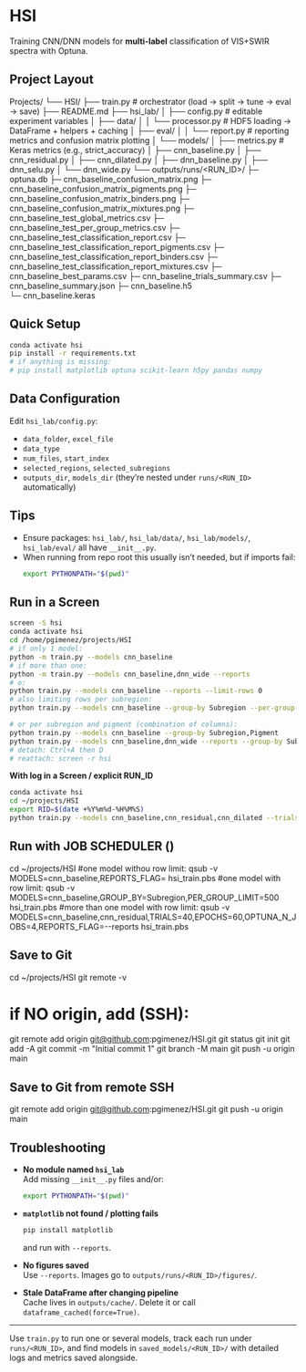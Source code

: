 # HSI

Training CNN/DNN models for **multi-label** classification of VIS+SWIR spectra with Optuna.

## Project Layout

Projects/
└── HSI/
├── train.py # orchestrator (load → split → tune → eval → save)
├── README.md
├── hsi_lab/
│ ├── config.py # editable experiment variables
│ ├── data/
│ │ └── processor.py # HDF5 loading → DataFrame + helpers + caching
│ ├── eval/
│ │ └── report.py # reporting metrics and confusion matrix plotting
│ └── models/
  │ ├── metrics.py # Keras metrics (e.g., strict_accuracy)
  │ ├── cnn_baseline.py
  │ ├── cnn_residual.py
  │ ├── cnn_dilated.py
  │ ├── dnn_baseline.py
  │ ├── dnn_selu.py
  │ └── dnn_wide.py
  └── outputs/runs/<RUN_ID>/
    ├─ optuna.db
    ├─ cnn_baseline_confusion_matrix.png
    ├─ cnn_baseline_confusion_matrix_pigments.png
    ├─ cnn_baseline_confusion_matrix_binders.png
    ├─ cnn_baseline_confusion_matrix_mixtures.png
    ├─ cnn_baseline_test_global_metrics.csv
    ├─ cnn_baseline_test_per_group_metrics.csv
    ├─ cnn_baseline_test_classification_report.csv
    ├─ cnn_baseline_test_classification_report_pigments.csv
    ├─ cnn_baseline_test_classification_report_binders.csv
    ├─ cnn_baseline_test_classification_report_mixtures.csv
    ├─ cnn_baseline_best_params.csv
    ├─ cnn_baseline_trials_summary.csv
    ├─ cnn_baseline_summary.json
    ├─ cnn_baseline.h5           
    └─ cnn_baseline.keras         

## Quick Setup

```bash
conda activate hsi
pip install -r requirements.txt
# if anything is missing:
# pip install matplotlib optuna scikit-learn h5py pandas numpy
```

## Data Configuration

Edit `hsi_lab/config.py`:

- `data_folder`, `excel_file`
- `data_type`
- `num_files`, `start_index`
- `selected_regions`, `selected_subregions`
- `outputs_dir`, `models_dir` (they’re nested under `runs/<RUN_ID>` automatically)


## Tips

- Ensure packages: `hsi_lab/`, `hsi_lab/data/`, `hsi_lab/models/`, `hsi_lab/eval/` all have `__init__.py`.
- When running from repo root this usually isn’t needed, but if imports fail:
  ```bash
  export PYTHONPATH="$(pwd)"
  ```

## Run in a Screen

```bash
screen -S hsi
conda activate hsi
cd /home/pgimenez/projects/HSI
# if only 1 model:
python -m train.py --models cnn_baseline
# if more than one:
python -m train.py --models cnn_baseline,dnn_wide --reports
# o:
python train.py --models cnn_baseline --reports --limit-rows 0
# also limiting rows per subregion:
python train.py --models cnn_baseline --group-by Subregion --per-group-limit 500

# or per subregion and pigment (combination of columns):
python train.py --models cnn_baseline --group-by Subregion,Pigment 
python train.py --models cnn_baseline,dnn_wide --reports --group-by Subregion,Pigment --per-group-limit 200
# detach: Ctrl+A then D
# reattach: screen -r hsi
```

**With log in a Screen / explicit RUN_ID**
```bash
conda activate hsi
cd ~/projects/HSI
export RID=$(date +%Y%m%d-%H%M%S)
python train.py --models cnn_baseline,cnn_residual,cnn_dilated --trials 40 --epochs 60 --reports --run-id "$RID"
```

## Run with JOB SCHEDULER ()
cd ~/projects/HSI
#one model withou row limit:
qsub -v MODELS=cnn_baseline,REPORTS_FLAG= hsi_train.pbs
#one model with row limit:
qsub -v MODELS=cnn_baseline,GROUP_BY=Subregion,PER_GROUP_LIMIT=500 hsi_train.pbs
#more than one model with row limit:
qsub -v MODELS=cnn_baseline,cnn_residual,TRIALS=40,EPOCHS=60,OPTUNA_N_JOBS=4,REPORTS_FLAG=--reports hsi_train.pbs


## Save to Git
cd ~/projects/HSI
git remote -v 
# if NO origin, add (SSH):
git remote add origin git@github.com:pgimenez/HSI.git
git status
git init
git add -A
git commit -m "Initial commit 1"
git branch -M main
git push -u origin main

## Save to Git from remote SSH
git remote add origin git@github.com:pgimenez/HSI.git
git push -u origin main

## Troubleshooting

- **No module named `hsi_lab`**  
  Add missing `__init__.py` files and/or:
  ```bash
  export PYTHONPATH="$(pwd)"
  ```

- **`matplotlib` not found / plotting fails**  
  ```bash
  pip install matplotlib
  ```
  and run with `--reports`.

- **No figures saved**  
  Use `--reports`. Images go to `outputs/runs/<RUN_ID>/figures/`.

- **Stale DataFrame after changing pipeline**  
  Cache lives in `outputs/cache/`. Delete it or call `dataframe_cached(force=True)`.

---

Use `train.py` to run one or several models, track each run under `runs/<RUN_ID>`, and find models in `saved_models/<RUN_ID>/` with detailed logs and metrics saved alongside.
